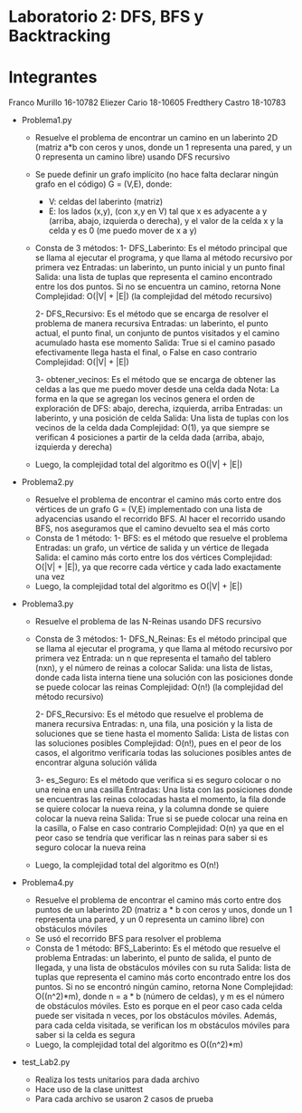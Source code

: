# Laboratorio 2: DFS, BFS y Backtracking

# Integrantes

Franco Murillo 16-10782
Eliezer Cario 18-10605
Fredthery Castro 18-10783

* Problema1.py
    - Resuelve el problema de encontrar un camino en un laberinto 2D (matriz a*b con ceros y unos, donde un 1 representa una pared, y un 0 representa un camino libre) usando DFS recursivo
    - Se puede definir un grafo implícito (no hace falta declarar ningún grafo en el código) G = (V,E), donde:
        - V: celdas del laberinto (matriz)
        - E: los lados (x,y), (con x,y en V) tal que x es adyacente a y (arriba, abajo, izquierda o derecha), 
             y el valor de la celda x y la celda y es 0 (me puedo mover de x a y)
    - Consta de 3 métodos:
        1- DFS_Laberinto: Es el método principal que se llama al ejecutar el programa, y que llama al método recursivo
                         por primera vez 
            Entradas: un laberinto, un punto inicial y un punto final
            Salida: una lista de tuplas que representa el camino encontrado entre los dos puntos. Si no se encuentra un camino, retorna None
            Complejidad: O(|V| + |E|) (la complejidad del método recursivo)

        2- DFS_Recursivo: Es el método que se encarga de resolver el problema de manera recursiva
            Entradas: un laberinto, el punto actual, el punto final, un conjunto de puntos visitados y el camino acumulado hasta ese momento
            Salida: True si el camino pasado efectivamente llega hasta el final, o False en caso contrario
            Complejidad: O(|V| + |E|)

        3- obtener_vecinos: Es el método que se encarga de obtener las celdas a las que me puedo mover desde una celda dada
            Nota: La forma en la que se agregan los vecinos genera el orden de exploración de DFS: abajo, derecha, izquierda, arriba
            Entradas: un laberinto, y una posición de celda
            Salida: Una lista de tuplas con los vecinos de la celda dada
            Complejidad: O(1), ya que siempre se verifican 4 posiciones a partir de la celda dada (arriba, abajo, izquierda y derecha)
    - Luego, la complejidad total del algoritmo es O(|V| + |E|)

* Problema2.py
    - Resuelve el problema de encontrar el camino más corto entre dos vértices de un grafo G = (V,E) implementado con una lista de adyacencias usando el recorrido BFS. Al hacer el recorrido usando BFS, nos aseguramos que el camino devuelto sea el más corto
    - Consta de 1 método:
        1- BFS: es el método que resuelve el problema
            Entradas: un grafo, un vértice de salida y un vértice de llegada
            Salida: el camino más corto entre los dos vértices
            Complejidad: O(|V| + |E|), ya que recorre cada vértice y cada lado exactamente una vez
    - Luego, la complejidad total del algoritmo es O(|V| + |E|)

* Problema3.py
    - Resuelve el problema de las N-Reinas usando DFS recursivo   
    - Consta de 3 métodos:
        1- DFS_N_Reinas: Es el método principal que se llama al ejecutar el programa, y que llama al método recursivo por primera vez
            Entrada: un n que representa el tamaño del tablero (nxn), y el número de reinas a colocar
            Salida: una lista de listas, donde cada lista interna tiene una solución con las posiciones donde se puede colocar las reinas
            Complejidad: O(n!) (la complejidad del método recursivo)

        2- DFS_Recursivo: Es el método que resuelve el problema de manera recursiva
            Entradas: n, una fila, una posición y la lista de soluciones que se tiene hasta el momento
            Salida: Lista de listas con las soluciones posibles
            Complejidad: O(n!), pues en el peor de los casos, el algoritmo verificaría todas las soluciones posibles antes de encontrar alguna solución válida

        3- es_Seguro: Es el método que verifica si es seguro colocar o no una reina en una casilla
            Entradas: Una lista con las posiciones donde se encuentras las reinas colocadas hasta el momento, la fila donde se quiere colocar la nueva reina, y la columna donde se quiere colocar la nueva reina
            Salida: True si se puede colocar una reina en la casilla, o False en caso contrario
            Complejidad: O(n) ya que en el peor caso se tendría que verificar las n reinas para saber si es seguro colocar la nueva reina

    - Luego, la complejidad total del algoritmo es O(n!) 

* Problema4.py
    - Resuelve el problema de encontrar el camino más corto entre dos puntos de un laberinto 2D (matriz a * b con ceros y unos, donde un 1 representa una pared, y un 0 representa un camino libre) con obstáculos móviles 
    - Se usó el recorrido BFS para resolver el problema
    - Consta de 1 método:
        BFS_Laberinto: Es el método que resuelve el problema
        Entradas: un laberinto, el punto de salida, el punto de llegada, y una lista de obstáculos móviles con su ruta
        Salida: lista de tuplas que representa el camino más corto encontrado entre los dos puntos. Si no se encontró ningún camino, retorna None
        Complejidad: O((n^2)*m), donde n = a * b (número de celdas), y m es el número de obstáculos móviles. Esto es porque en el peor caso cada celda puede ser visitada n veces, por los obstáculos móviles. Además, para cada celda visitada, se verifican los m obstáculos móviles para saber si la celda es segura
    - Luego, la complejidad total del algoritmo es O((n^2)*m)

* test_Lab2.py
    - Realiza los tests unitarios para dada archivo 
    - Hace uso de la clase unittest
    - Para cada archivo se usaron 2 casos de prueba
        



